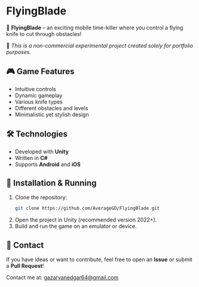 # FlyingBlade

🚀 **FlyingBlade** – an exciting mobile time-killer where you control a flying knife to cut through obstacles!

📌 *This is a non-commercial experimental project created solely for portfolio purposes.*

## 🎮 Game Features
- Intuitive controls
- Dynamic gameplay
- Various knife types
- Different obstacles and levels
- Minimalistic yet stylish design

## 🛠️ Technologies
- Developed with **Unity**
- Written in **C#**
- Supports **Android** and **iOS**

## 🚀 Installation & Running
1. Clone the repository:
   ```sh
   git clone https://github.com/AverageGD/FlyingBlade.git
   ```
2. Open the project in Unity (recommended version 2022+).
3. Build and run the game on an emulator or device.


## 📩 Contact
If you have ideas or want to contribute, feel free to open an **Issue** or submit a **Pull Request**!

 Contact me at: gazaryanedgar64@gmail.com

